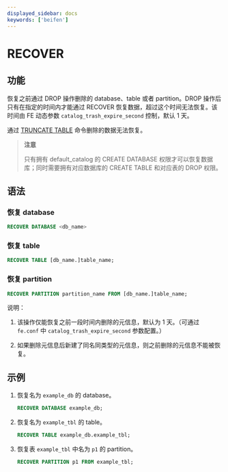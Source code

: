 ```yaml
---
displayed_sidebar: docs
keywords: ['beifen']
---
```


# RECOVER

## 功能

恢复之前通过 DROP 操作删除的 database、table 或者 partition。DROP 操作后只有在指定的时间内才能通过 RECOVER 恢复数据，超过这个时间无法恢复。该时间由 FE 动态参数 `catalog_trash_expire_second` 控制，默认 1 天。

通过 [TRUNCATE TABLE](./TRUNCATE_TABLE.md) 命令删除的数据无法恢复。

> **注意**
>
> 只有拥有 default_catalog 的 CREATE DATABASE 权限才可以恢复数据库；同时需要拥有对应数据库的 CREATE TABLE 和对应表的 DROP 权限。

## 语法

### 恢复 database

```sql
RECOVER DATABASE <db_name>
```

### 恢复 table

```sql
RECOVER TABLE [db_name.]table_name;
```

### 恢复 partition

```sql
RECOVER PARTITION partition_name FROM [db_name.]table_name;
```

说明：

1. 该操作仅能恢复之前一段时间内删除的元信息，默认为 1 天。（可通过 `fe.conf` 中 `catalog_trash_expire_second` 参数配置。）

2. 如果删除元信息后新建了同名同类型的元信息，则之前删除的元信息不能被恢复。

## 示例

1. 恢复名为 `example_db` 的 database。

    ```sql
    RECOVER DATABASE example_db;
    ```

2. 恢复名为 `example_tbl` 的 table。

    ```sql
    RECOVER TABLE example_db.example_tbl;
    ```

3. 恢复表 `example_tbl` 中名为 `p1` 的 partition。

    ```sql
    RECOVER PARTITION p1 FROM example_tbl;
    ```
